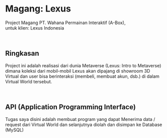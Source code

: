 # Magang: Lexus
<p>Project Magang PT. Wahana Permainan Interaktif (A-Box), <br>untuk klien: Lexus Indonesia</p>
<br>
<h2>Ringkasan</h2>
<p>Project ini adalah realisasi dari dunia Metaverse (Lexus: Intro to Metaverse) dimana koleksi dari mobil-mobil Lexus akan dipajang di showroom 3D Virtual dan user bisa berinteraksi (membeli, membuat akun, dsb.) di dalam Virtual World tersebut.</p>
<br>
<h2>API (Application Programming Interface)</h2>
<p>Tugas saya disini adalah membuat program yang dapat Menerima data / request dari Virtual World dan selanjutnya diolah dan disimpan ke Database (MySQL)</p>
